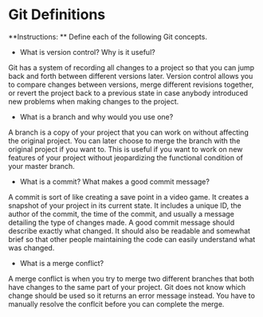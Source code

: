 # Git Definitions

**Instructions: ** Define each of the following Git concepts.

* What is version control?  Why is it useful?

Git has a system of recording all changes to a project so that you can jump back and forth between different versions later. Version control allows you to compare changes between versions, merge different revisions together, or revert the project back to a previous state in case anybody introduced new problems when making changes to the project. 

* What is a branch and why would you use one?

A branch is a copy of your project that you can work on without affecting the original project. You can later choose to merge the branch with the original project if you want to. This is useful if you want to work on new features of your project without jeopardizing the functional condition of your master branch.

* What is a commit? What makes a good commit message?

A commit is sort of like creating a save point in a video game. It creates a snapshot of your project in its current state. It includes a unique ID, the author of the commit, the time of the commit, and usually a message detailing the type of changes made. A good commit message should describe exactly what changed. It should also be readable and somewhat brief so that other people maintaining the code can easily understand what was changed.

* What is a merge conflict?

A merge conflict is when you try to merge two different branches that both have changes to the same part of your project. Git does not know which change should be used so it returns an error message instead. You have to manually resolve the conflcit before you can complete the merge.